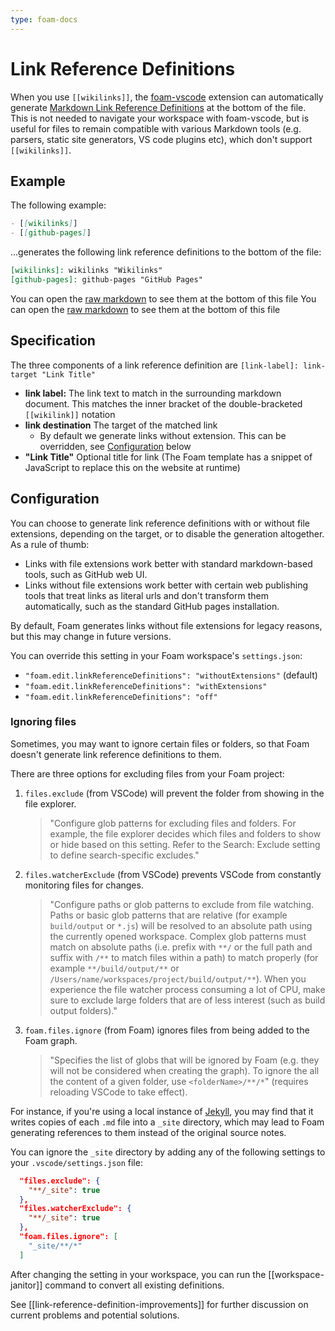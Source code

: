 ```yaml
---
type: foam-docs
---
```

# Link Reference Definitions

When you use `[[wikilinks]]`, the [foam-vscode](https://github.com/foambubble/foam/tree/master/packages/foam-vscode) extension can automatically generate [Markdown Link Reference Definitions](https://spec.commonmark.org/0.29/#link-reference-definitions) at the bottom of the file. This is not needed to navigate your workspace with foam-vscode, but is useful for files to remain compatible with various Markdown tools (e.g. parsers, static site generators, VS code plugins etc), which don't support `[[wikilinks]]`.

## Example

The following example:

  ```md
  - [[wikilinks]]
  - [[github-pages]]
  ```

...generates the following link reference definitions to the bottom of the file:

  ```md
  [wikilinks]: wikilinks "Wikilinks"
  [github-pages]: github-pages "GitHub Pages"
  ```

You can open the [raw markdown](https://foambubble.github.io/foam/features/link-reference-definitions.md) to see them at the bottom of this file
You can open the [raw markdown](https://foambubble.github.io/foam/user/features/link-reference-definitions.md) to see them at the bottom of this file

## Specification

The three components of a link reference definition are `[link-label]: link-target "Link Title"`

- **link label:** The link text to match in the surrounding markdown document. This matches the inner bracket of the double-bracketed `[[wikilink]]` notation
- **link destination** The target of the matched link
  - By default we generate links without extension. This can be overridden, see [Configuration](#configuration) below
- **"Link Title"** Optional title for link (The Foam template has a snippet of JavaScript to replace this on the website at runtime)

## Configuration

You can choose to generate link reference definitions with or without file extensions, depending on the target, or to disable the generation altogether. As a rule of thumb:

- Links with file extensions work better with standard markdown-based tools, such as GitHub web UI.
- Links without file extensions work better with certain web publishing tools that treat links as literal urls and don't transform them automatically, such as the standard GitHub pages installation.

By default, Foam generates links without file extensions for legacy reasons, but this may change in future versions.

You can override this setting in your Foam workspace's `settings.json`:

- `"foam.edit.linkReferenceDefinitions": "withoutExtensions"` (default)
- `"foam.edit.linkReferenceDefinitions": "withExtensions"`
- `"foam.edit.linkReferenceDefinitions": "off"`

### Ignoring files

Sometimes, you may want to ignore certain files or folders, so that Foam doesn't generate link reference definitions to them.

There are three options for excluding files from your Foam project:

1. `files.exclude` (from VSCode) will prevent the folder from showing in the file explorer.

    > "Configure glob patterns for excluding files and folders. For example, the file explorer decides which files and folders to show or hide based on this setting. Refer to the Search: Exclude setting to define search-specific excludes."

2. `files.watcherExclude` (from VSCode) prevents VSCode from constantly monitoring files for changes.

    > "Configure paths or glob patterns to exclude from file watching. Paths or basic glob patterns that are relative (for example `build/output` or `*.js`) will be resolved to an absolute path using the currently opened workspace. Complex glob patterns must match on absolute paths (i.e. prefix with `**/` or the full path and suffix with `/**` to match files within a path) to match properly (for example `**/build/output/**` or `/Users/name/workspaces/project/build/output/**`). When you experience the file watcher process consuming a lot of CPU, make sure to exclude large folders that are of less interest (such as build output folders)."

3. `foam.files.ignore` (from Foam) ignores files from being added to the Foam graph.

    > "Specifies the list of globs that will be ignored by Foam (e.g. they will not be considered when creating the graph). To ignore the all the content of a given folder, use `<folderName>/**/*`" (requires reloading VSCode to take effect).

For instance, if you're using a local instance of [Jekyll](https://jekyllrb.com/), you may find that it writes copies of each `.md` file into a `_site` directory, which may lead to Foam generating references to them instead of the original source notes.

You can ignore the `_site` directory by adding any of the following settings to your `.vscode/settings.json` file:

```json
  "files.exclude": {
    "**/_site": true
  },
  "files.watcherExclude": {
    "**/_site": true
  },
  "foam.files.ignore": [
    "_site/**/*"
  ]
```

After changing the setting in your workspace, you can run the [[workspace-janitor]] command to convert all existing definitions.

See [[link-reference-definition-improvements]] for further discussion on current problems and potential solutions.

